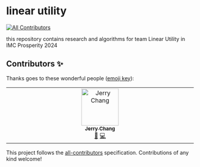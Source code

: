 # linear utility
<!-- ALL-CONTRIBUTORS-BADGE:START - Do not remove or modify this section -->
[![All Contributors](https://img.shields.io/badge/all_contributors-1-orange.svg?style=flat-square)](#contributors-)
<!-- ALL-CONTRIBUTORS-BADGE:END -->


this repository contains research and algorithms for team Linear Utility in IMC Prosperity 2024

## Contributors ✨

Thanks goes to these wonderful people ([emoji key](https://allcontributors.org/docs/en/emoji-key)):

<!-- ALL-CONTRIBUTORS-LIST:START - Do not remove or modify this section -->
<!-- prettier-ignore-start -->
<!-- markdownlint-disable -->
<table>
  <tbody>
    <tr>
      <td align="center" valign="top" width="14.28%"><a href="https://github.com/jcgs2503"><img src="https://avatars.githubusercontent.com/u/63511765?v=4?s=100" width="100px;" alt="Jerry Chang"/><br /><sub><b>Jerry Chang</b></sub></a><br /><a href="#research-jcgs2503" title="Research">🔬</a> <a href="https://github.com/ericcccsliu/imc-prosperity-2/commits?author=jcgs2503" title="Code">💻</a></td>
    </tr>
  </tbody>
</table>

<!-- markdownlint-restore -->
<!-- prettier-ignore-end -->

<!-- ALL-CONTRIBUTORS-LIST:END -->

This project follows the [all-contributors](https://github.com/all-contributors/all-contributors) specification. Contributions of any kind welcome!